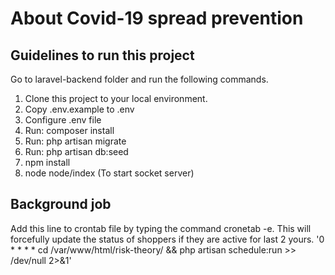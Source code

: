 # About Covid-19 spread prevention

## Guidelines to run this project
Go to laravel-backend folder and run the following commands.

1) Clone this project to your local environment.
2) Copy .env.example to .env
3) Configure .env file
4) Run: composer install
5) Run: php artisan migrate
6) Run: php artisan db:seed
7) npm install
8) node node/index (To start socket server)

## Background job
Add this line to crontab file by typing the command cronetab -e. This will forcefully update the status of shoppers if they are active for last 2 yours.
'0 * * * *  cd /var/www/html/risk-theory/ && php artisan schedule:run >> /dev/null 2>&1'
